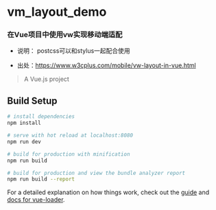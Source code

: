 # vm_layout_demo

### 在Vue项目中使用vw实现移动端适配

* 说明：
postcss可以和stylus一起配合使用

* 出处：https://www.w3cplus.com/mobile/vw-layout-in-vue.html

> A Vue.js project

## Build Setup

``` bash
# install dependencies
npm install

# serve with hot reload at localhost:8080
npm run dev

# build for production with minification
npm run build

# build for production and view the bundle analyzer report
npm run build --report
```

For a detailed explanation on how things work, check out the [guide](http://vuejs-templates.github.io/webpack/) and [docs for vue-loader](http://vuejs.github.io/vue-loader).
